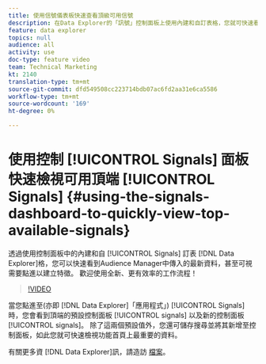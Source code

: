 ```yaml
---
title: 使用信號儀表板快速查看頂級可用信號
description: 在Data Explorer的「訊號」控制面板上使用內建和自訂表格，您就可快速看到Audience Manager中傳入的最新資料，甚至可視需要點進以建立特徵。 歡迎使用全新、更有效率的工作流程！
feature: data explorer
topics: null
audience: all
activity: use
doc-type: feature video
team: Technical Marketing
kt: 2140
translation-type: tm+mt
source-git-commit: dfd549508cc223714bdb07ac6fd2aa31e6ca5586
workflow-type: tm+mt
source-wordcount: '169'
ht-degree: 0%

---
```



# 使用控制 [!UICONTROL Signals] 面板快速檢視可用頂端 [!UICONTROL Signals] {#using-the-signals-dashboard-to-quickly-view-top-available-signals}

透過使用控制面板中的內建和自 [!UICONTROL Signals] 訂表 [!DNL Data Explorer]格，您可以快速看到Audience Manager中傳入的最新資料，甚至可視需要點進以建立特徵。 歡迎使用全新、更有效率的工作流程！

>[!VIDEO](https://video.tv.adobe.com/v/25151/?quality=12)

當您點進至(亦即 [!DNL Data Explorer]「應用程式」) [!UICONTROL Signals] 時，您會看到頂端的預設控制面板 [!UICONTROL signals] 以及新的控制面板 [!UICONTROL signals]。 除了這兩個預設值外，您還可儲存搜尋並將其新增至控制面板，如此您就可快速檢視功能首頁上最重要的資料。

有關更多資 [!DNL Data Explorer]訊，請造訪 [檔案](https://experiencecloud.adobe.com/resources/help/en_US/aam/data-explorer.html)。